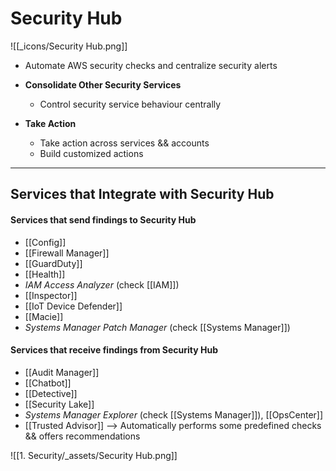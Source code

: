 # Security Hub
![[_icons/Security Hub.png]]
- Automate AWS security checks and centralize security alerts

- **Consolidate Other Security Services**
	- Control security service behaviour centrally
- **Take Action**
	- Take action across services && accounts
	- Build customized actions

---
## Services that Integrate with Security Hub
#### Services that send findings to Security Hub
- [[Config]]
- [[Firewall Manager]]
- [[GuardDuty]]
- [[Health]]
- *IAM Access Analyzer* (check [[IAM]])
- [[Inspector]]
- [[IoT Device Defender]]
- [[Macie]]
- *Systems Manager Patch Manager* (check [[Systems Manager]])

#### Services that receive findings from Security Hub
- [[Audit Manager]]
- [[Chatbot]]
- [[Detective]]
- [[Security Lake]]
- *Systems Manager Explorer* (check [[Systems Manager]]), [[OpsCenter]]
- [[Trusted Advisor]] --> Automatically performs some predefined checks && offers recommendations


![[1. Security/_assets/Security Hub.png]]